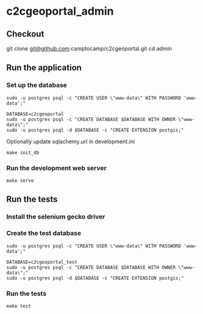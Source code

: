 # c2cgeoportal_admin

## Checkout

git clone git@github.com:camptocamp/c2cgeoportal.git
cd admin

## Run the application

### Set up the database
```
sudo -u postgres psql -c "CREATE USER \"www-data\" WITH PASSWORD 'www-data';"

DATABASE=c2cgeoportal
sudo -u postgres psql -c "CREATE DATABASE $DATABASE WITH OWNER \"www-data\";"
sudo -u postgres psql -d $DATABASE -c "CREATE EXTENSION postgis;"
```

Optionally update sqlachemy.url in development.ini

```
make init_db
```

### Run the development web server
```
make serve
```

## Run the tests

### Install the selenium gecko driver

### Create the test database
```
sudo -u postgres psql -c "CREATE USER \"www-data\" WITH PASSWORD 'www-data';"

DATABASE=c2cgeoportal_test
sudo -u postgres psql -c "CREATE DATABASE $DATABASE WITH OWNER \"www-data\";"
sudo -u postgres psql -d $DATABASE -c "CREATE EXTENSION postgis;"
```

### Run the tests
```
make test
```
